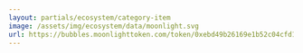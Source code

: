 ```yaml
---
layout: partials/ecosystem/category-item
image: /assets/img/ecosystem/data/moonlight.svg
url: https://bubbles.moonlighttoken.com/token/0xebd49b26169e1b52c04cfd19fcf289405df55f80
---
```

